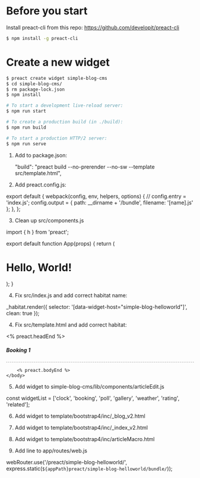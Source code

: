 
# Before you start

Install preact-cli from this repo:
https://github.com/developit/preact-cli

```bash
$ npm install -g preact-cli
```


# Create a new widget

```bash
$ preact create widget simple-blog-cms
$ cd simple-blog-cms/
$ rm package-lock.json
$ npm install

# To start a development live-reload server:
$ npm run start

# To create a production build (in ./build):
$ npm run build

# To start a production HTTP/2 server:
$ npm run serve

```


1. Add to package.json:

    "build": "preact build --no-prerender --no-sw --template src/template.html",


2. Add preact.config.js:

export default {
    webpack(config, env, helpers, options) {
        // config.entry = 'index.js';
        config.output = {
            path: __dirname + '/bundle',
            filename: '[name].js'
        };
	},
};


3. Clean up src/components.js

import { h } from 'preact';

export default function App(props) {
  return (
    <div>
      <h1>Hello, World!</h1>
    </div>
  );
}


4. Fix src/index.js and add correct habitat name:

_habitat.render({
  selector: '[data-widget-host="simple-blog-helloworld"]',
  clean: true
});


4. Fix src/template.html and add correct habitat:

<!DOCTYPE html>
<html lang="en">
	<head>
		<meta charset="utf-8">
		<title><% preact.title %></title>
		<meta name="viewport" content="width=device-width,initial-scale=1">
		<style>
			.preview {
				width: 100%;
				border: 1px dashed rgba(0, 0, 0, 0.2);
				position: relative;
			}
		</style>
		<link href="http://localhost:8080/css/bootstrap.min.css" rel="stylesheet">
		<link href="http://localhost:8080/css/custom.css?v18" rel="stylesheet">
		<link href="http://localhost:8080/global/css/youtube.css" rel="stylesheet">
		<link href="http://localhost:8080/css/flag-icon-css/css/flag-icon.min.css" rel="stylesheet">
		<link href="http://localhost:8080/fonts/fontawesome-free-5.15.3-web/css/all.css" rel="stylesheet">
		<% preact.headEnd %>
	</head>
	<body>
		<div class='container'>
			<div class='row'>
				<div class='col-12'>
					<h5>Booking 1</h5>
					<div data-widget-host="simple-blog-booking" class="preview">
						<script type="text/props">
							{
								"apiServer": "http://localhost:8080",
								"articleId": 318
							}
						</script>
					</div>
				</div>
			</div>
		</div>

		<% preact.bodyEnd %>
	</body>
</html>




5. Add widget to simple-blog-cms/lib/components/articleEdit.js

const widgetList = ['clock', 'booking', 'poll', 'gallery', 'weather', 'rating', 'related'];


6. Add widget to template/bootstrap4/inc/_blog_v2.html

7. Add widget to template/bootstrap4/inc/_index_v2.html

8. Add widget to template/bootstrap4/inc/articleMacro.html

9. Add line to app/routes/web.js

webRouter.use('/preact/simple-blog-helloworld/', express.static(`${appPath}preact/simple-blog-helloworld/bundle/`));


